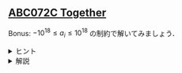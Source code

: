 <!--
author: SASAKI Yuma
-->
## [ABC072C Together](https://atcoder.jp/contests/abc072/tasks/arc082_a)
Bonus: $-10^{18} \leq a_i \leq 10^{18}$ の制約で解いてみましょう．
<details><summary>ヒント</summary>
    
各要素がとりうる値を考えてみましょう．
</details>

<details><summary> 解説 </summary>
    
[URL](https://drive.google.com/file/d/13GtVNnsJVN_9ucggB3_iXANnZtK17tCc/view)
    
<iframe src="https://drive.google.com/file/d/13GtVNnsJVN_9ucggB3_iXANnZtK17tCc/preview" width="800" height="500"　allow="accelerometer; autoplay; clipboard-write; encrypted-media; gyroscope; picture-in-picture" allowfullscreen></iframe>
    
</details>

